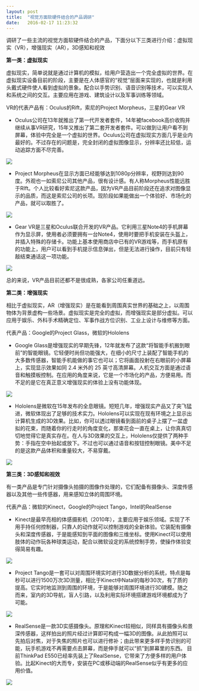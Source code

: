 ```yaml
---
layout: post
title:  "视觉方面软硬件结合的产品调研"
date:   2016-02-17 11:23:32
---
```

调研了一些主流的视觉方面软硬件结合的产品，下面分以下三类进行介绍：虚拟现实（VR），增强现实（AR），3D感知和视效

**第一类：虚拟现实**

虚拟现实，简单说就是通过计算机的模拟，给用户营造出一个完全虚拟的世界。在虚拟现实设备目前的阶段，主要是在人体感官的“视觉”层面来实现的，也就是利用头戴式硬件使人看到虚拟的景象。配合以手势识别、语音识别等技术，可以实现人和系统之间的交互。主要应用在游戏、建筑设计以及军事训练等领域。

VR的代表产品有：Oculus的Rift，索尼的Project Morpheus，三星的Gear VR

* Oculus公司在13年就推出了第一代开发者套件，14年被facebook高价收购并继续从事VR研究，15年又推出了第二套开发者套件。可以做到让用户看不到屏幕，体验中完全是一个虚拟的世界。Oculus公司在虚拟现实方面几乎是业内最好的。不过存在的问题是，完全封闭的虚拟图像显示，分辨率还比较低，运动追踪方面不尽完善。

![](/images/ai-1.jpg)

* Project  Morpheus在显示方面已经能够达到1080p分辨率，视野则达到90度。外观也一如索尼公司其他产品，很有设计感。有人称Morpheus性能远胜于RIft。个人比较看好索尼这款产品，因为VR产品目前阶段还在追求对图像显示的品质，而这是索尼公司的长项。现阶段如果能做出一个体验好、市场化的产品，就可以取胜了。

![](/images/ai-2.jpg)

* Gear VR是三星和Oculus联合开发的VR产品。它利用三星Note4的手机屏幕作为显示屏，使用者必须要拥有一台Note4，使用时要把手机安装在头盔上，并插入特殊的存储卡。功能上基本使用商店中已有的VR游戏等，而手机原有的功能上，用户可以看到手机提示信息弹出，但是无法进行操作，目前只有轻敲结束通话这一项功能。

![](/images/ai-3.jpg)

总的来说，VR产品目前还都不是很成熟，各家公司任重道远。



**第二类：增强现实**

相比于虚拟现实，AR（增强现实）是在能看到周围真实世界的基础之上，以周围物体为背景虚构一些场景。虚拟现实是完全的虚拟，而增强现实是部分虚拟。可以应用于娱乐、外科手术精确定位、军事作战方位识别、工业上设计与维修等方面。

代表产品：Google的Project Glass，微软的Hololens

* Google Glass是增强现实的早期先锋，12年就发布了这款“将智能手机搬到眼前”的智能眼镜。它轻便时尚但功能强大，在细小的尺寸上装配了智能手机的大多数传感器，智能手机能做的事它也可以；它将画面投射在右眼前的小屏幕上，实现显示效果如同 2.4 米外的 25 英寸高清屏幕。人机交互方面是通过语音和触摸板控制。在应用的角度来说，它是一个市场化的产品，方便易用。而不足的是它在真正意义增强现实的体验上没有功能体现。

![](/images/ai-4.jpg)

* Hololens是微软在15年发布的全息眼镜。短短几年，增强现实产品又了突飞猛进，微软体现出了足够的技术实力。Hololens可以实现在现有环境之上显示出计算机生成的3D效果。比如，你可以透过眼镜看到面前的桌子上摆了一盆虚拟的花束，而随着你的行走时的角度变化，那束花会一直在桌上，让你真真切切地觉得它是真实存在。在人与3D效果的交互上，Hololens仅提供了两种手势：手指在空中抬起或放下。不过也可以通过语音和按钮控制眼镜。美中不足的是这款产品体积和重量较大，不易穿戴。

![](/images/ai-5.jpg)



**第三类：3D感知和视效**

有一类产品是专门针对摄像头拍摄的图像作处理的，它们配备有摄像头、深度传感器以及其他一些传感器，用来感知立体的周围环境。

代表产品：微软的Kinect，Google的Project Tango，Intel的RealSense

* Kinect是最早亮相的体感摄影机（2010年），主要应用于娱乐领域。实现了不用手持任何控制器，只靠人的动作就可以控制游戏的全新体验。它装配有摄像头和深度传感器，于是能感知到平面的图像和三维坐标。使用Kinect可以使用肢体的动作玩各种球类运动，配合以微软设定的系统控制手势，使操作体验变得简易有趣。

![](/images/ai-6.jpg)

* Project Tango是一套可以对周围环境实时进行3D数据分析的系统，特点是每秒可以进行1500万次3D测量，相比于Kinect中Natal的每秒30次，有了质的提高。它实时地监测到周围的环境，于是能够对周围环境进行3D建模。随之而来，室内的3D导航，盲人引路，以及利用实际环境搭建游戏环境都成为了可能。

![](/images/ai-7.jpg)

* RealSense是一款3D实感摄像头。原理和Kinect较相似，同样具有摄像头和景深传感器，这样拍出的照片经过计算即可构成一幅3D的图像。从此拍照可以先拍后对焦，对于失焦的照片也可以进行修补；由此带来更多样手势识别的可能，玩手机游戏不再需要点击屏幕，而是伸手就可以“抓”到屏幕里的东西。
目前ThinkPad E550已经率先装上了RealSense，它带来了方便多样的用户体验。比起Kinect的大而专，安装在PC或移动端的RealSense似乎有更多的应用价值。

![](/images/ai-8.jpg)
